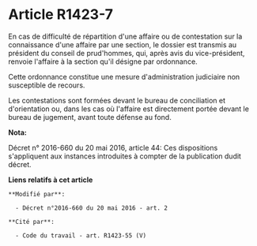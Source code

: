 # Article R1423-7

En cas de difficulté de répartition d'une affaire ou de contestation sur la connaissance d'une affaire par une section, le
dossier est transmis au président du conseil de prud'hommes, qui, après avis du vice-président, renvoie l'affaire à la
section qu'il désigne par ordonnance. 

Cette ordonnance constitue une mesure d'administration judiciaire non susceptible de recours.

Les contestations sont formées devant le bureau de conciliation et d'orientation ou, dans les cas où l'affaire est
directement portée devant le bureau de jugement, avant toute défense au fond.

**Nota:**

Décret n° 2016-660 du 20 mai 2016, article 44: Ces dispositions s'appliquent aux instances introduites à compter de la
publication dudit décret.

**Liens relatifs à cet article**

	**Modifié par**:

	  - Décret n°2016-660 du 20 mai 2016 - art. 2

	**Cité par**:

	  - Code du travail - art. R1423-55 (V)
